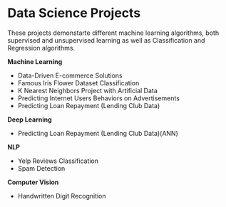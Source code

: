 # Data Science Projects

These projects demonstarte different machine learning algorithms, both supervised and unsupervised learning as well as Classification and Regression algorithms.


**Machine Learning**
* Data-Driven E-commerce Solutions
* Famous Iris Flower Dataset Classification
* K Nearest Neighbors Project with Artificial Data
* Predicting Internet Users Behaviors on Advertisements
* Predicting Loan Repayment (Lending Club Data)

**Deep Learning**
* Predicting Loan Repayment (Lending Club Data)(ANN)

**NLP**
* Yelp Reviews Classification
* Spam Detection

**Computer Vision**
* Handwritten Digit Recognition
